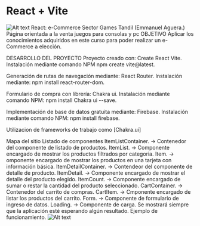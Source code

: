 # React + Vite

![Alt text](<Sector Games Tandil.gif>)
React: e-Commerce Sector Games Tandil (Emmanuel Aguera.)
Página orientada a la venta juegos para consolas y pc
OBJETIVO
Aplicar los conocimientos adquiridos en este curso para poder realizar un e-Commerce a elección.

DESARROLLO DEL PROYECTO
Proyecto creado con: Create React Vite. Instalación mediante comando NPM npm create vite@latest.

Generación de rutas de navegación mediante: React Router. Instalación mediante: npm install react-router-dom.

Formulario de compra con librería: Chakra ui. Instalación mediante comando NPM: npm install Chakra ui --save.

Implementación de base de datos gratuita mediante: Firebase. Instalación mediante comando NPM: npm install firebase.

Utilizacion de frameworks de trabajo como [Chakra.ui]

Mapa del sitio
Listado de componentes
ItemListContainer. -> Contenedor del componente de listado de productos.
ItemList. -> Componente encargado de mostrar los productos filtrados por categoria.
Item. -> omponente encargado de mostrar los productos en una tarjeta con información básica.
ItemDetailContainer. -> Contendeor del componente de detalle de producto.
ItemDetail. -> Componente encargado de mostrar el detalle del producto elegido.
ItemCount. -> Componente encargado de sumar o restar la cantidad del producto seleccionado.
CartContainer. -> Contenedor del carrito de compras.
CartItem. -> Cmponente encargado de listar los productos del carrito.
Form. -> Componente de formulario de ingreso de datos.
Loading. -> Componente de carga. Se mostrará siempre que la aplicación esté esperando algún resultado.
Ejemplo de funcionamiento.
![Alt text](<Sector Games Tandil-1.gif>)